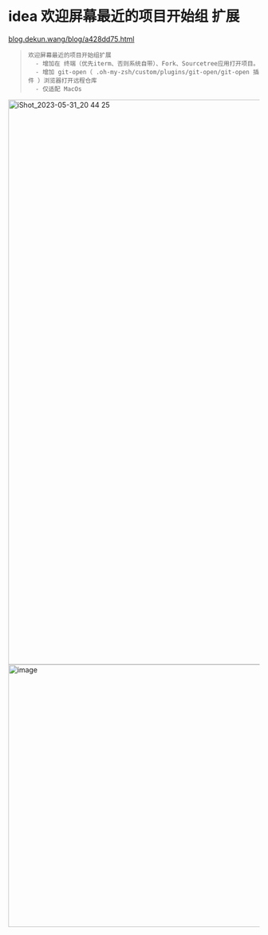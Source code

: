 # idea 欢迎屏幕最近的项目开始组 扩展 

<a href="https://blog.dekun.wang/blog/a428dd75.html" target="_blank">blog.dekun.wang/blog/a428dd75.html</a>
>     欢迎屏幕最近的项目开始组扩展
>       - 增加在 终端（优先iterm、否则系统自带）、Fork、Sourcetree应用打开项目。
>       - 增加 git-open（ .oh-my-zsh/custom/plugins/git-open/git-open 插件 ）浏览器打开远程仓库
>       - 仅适配 MacOs

<img width="1132" alt="iShot_2023-05-31_20 44 25" src="https://github.com/wdkGitHub/WelcomeScreenRecentProjectActionGroupExt/assets/12813051/f8414163-8636-4ffd-924d-b14b6b5cee1f">



<img width="526" alt="image" src="https://github.com/wdkGitHub/WelcomeScreenRecentProjectActionGroupExt/assets/12813051/d8123f2c-ece1-46fa-9cd5-380d96a5d358">
